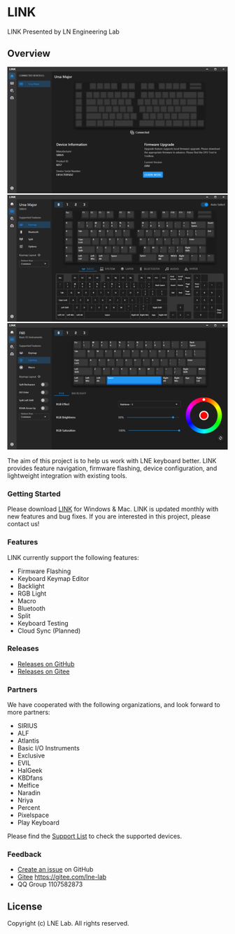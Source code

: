 # LINK
LINK Presented by LN Engineering Lab

## Overview

![LINK](assets/images/home_en.png "LINK")
![Keymap](assets/images/keymap_en.png "Keymap")
![Lighting](assets/images/lighting_en.png "Lighting")

The aim of this project is to help us work with LNE keyboard better.
LINK provides feature navigation, firmware flashing, device configuration, and lightweight integration with existing tools.

### Getting Started

Please download [LINK](https://github.com/ln-org/lne_link/releases) for Windows & Mac. LINK is updated monthly with new features and bug fixes.
If you are interested in this project, please contact us!

### Features
LINK currently support the following features:
* Firmware Flashing
* Keyboard Keymap Editor
* Backlight
* RGB Light
* Macro
* Bluetooth
* Split
* Keyboard Testing
* Cloud Sync (Planned)

### Releases
* [Releases on GitHub](https://github.com/ln-org/lne_link/releases)
* [Releases on Gitee](https://gitee.com/lne-lab/lne_link/releases)

### Partners
We have cooperated with the following organizations, and look forward to more partners:
* SIRIUS
* ALF
* Atlantis
* Basic I/O Instruments
* Exclusive
* EVIL
* HalGeek
* KBDfans
* Melfice
* Naradin
* Nriya
* Percent
* Pixelspace
* Play Keyboard

Please find the [Support List](SUPPORT.md) to check the supported devices.

### Feedback
* [Create an issue](https://github.com/ln-org/lne_link/issues) on GitHub
* [Gitee](https://gitee.com/lne-lab) https://gitee.com/lne-lab
* QQ Group 1107582873

## License
Copyright (c) LNE Lab. All rights reserved.
